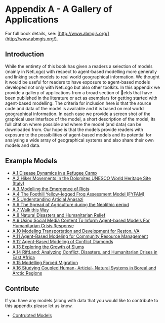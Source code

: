 # Appendix A - A Gallery of Applications

For full book details, see: [http://www.abmgis.org/](http://www.abmgis.org/).


## Introduction

While the entirety of this book has given a readers a selection of models (mainly in NetLogo) with respect to agent-based modelling more generally and linking such models to real world geographical information. We thought it would be useful for readers to have exposure to agent-based models developed not only with NetLogo but also other toolkits. In this appendix we provide a gallery of applications from a broad section of elds that have been published in the literature or act as exemplars for getting started with agent-based modelling. The criteria for inclusion here is that the source code and data of the model is available and it is based on real world geographical information. In each case we provide a screen shot of the graphical user interface of the model, a short description of the model, its full citation where possible and where the model (and data) can be downloaded from. Our hope is that the models provide readers with exposure to the possibilities of agent-based models and its potential for analysing a wide array of geographical systems and also share their own models and data.


## Example Models

* [A.1 Disease Dynamics in a Refugee Camp](https://github.com/abmgis/abmgis/tree/master/AppendixA/Cholera)* [A.2 Hiker Movements in the Dolomites UNESCO World Heritage Site (Italy)](https://github.com/abmgis/abmgis/tree/master/AppendixA/HikerMovements)* [A.3 Modelling the Emergence of Riots](https://github.com/abmgis/abmgis/tree/master/AppendixA/Riots)* [A.4 The Foothill Yellow-legged Frog Assessment Model (FYFAM)](https://github.com/abmgis/abmgis/tree/master/AppendixA/Frog)* [A.5 Understanding Articial Anasazi](https://github.com/abmgis/abmgis/tree/master/AppendixA/Anasazi)
* [A.6 The Spread of Agriculture during the Neolithic period](https://github.com/abmgis/abmgis/tree/master/AppendixA/Anasazi)* [A.7 Walk this Way](https://github.com/abmgis/abmgis/tree/master/AppendixA/Walk)* [A.8 Natural Disasters and Humanitarian Relief](https://github.com/abmgis/abmgis/tree/master/AppendixA/Haiti)* [A.9 Using Social Media Content To Inform Agent-based Models For Humanitarian Crisis Response](https://github.com/abmgis/abmgis/tree/master/AppendixA/Hotspots)* [A.10 Modeling Transportation and Development for Reston, VA](https://github.com/abmgis/abmgis/tree/master/AppendixA/Reston)* [A.11 Agent-Based Modeling for Community Resource Management](https://github.com/abmgis/abmgis/tree/master/AppendixA/Acequias)* [A.12 Agent-Based Modeling of Conflict Diamonds](https://github.com/abmgis/abmgis/tree/master/AppendixA/Diamonds)* [A.13 Exploring the Growth of Slums](https://github.com/abmgis/abmgis/tree/master/AppendixA/Slums)* [A.14 RiftLand: Analyzing Conflict, Disasters, and Humanitarian Crises in East Africa](https://github.com/abmgis/abmgis/tree/master/AppendixA/RiftLand)* [A.15 Modelling Forced Migration](https://github.com/abmgis/abmgis/tree/master/AppendixA/Migration)* [A.16 Studying Coupled Human- Articial- Natural Systems in Boreal and Arctic Regions](https://github.com/abmgis/abmgis/tree/master/AppendixA/NorthLands)

## Contribute 

If you have any models (along with data that you would like to contribute to this appendix please let us know.

* [Contrubted Models](https://github.com/abmgis/abmgis/tree/master/AppendixA/AdditionalModels)

